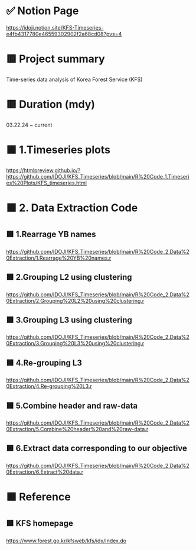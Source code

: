 # ✅ Notion Page
https://idoji.notion.site/KFS-Timeseries-e4fb4317780e46559302902f2a68cd08?pvs=4


# 🟥 Project summary
Time-series data analysis of Korea Forest Service (KFS)

# 🟥 Duration (mdy)
03.22.24 ~ current



# 🟧 1.Timeseries plots
https://htmlpreview.github.io/?https://github.com/IDOJI/KFS_Timeseries/blob/main/R%20Code_1.Timeseries%20Plots/KFS_timeseries.html


# 🟧 2. Data Extraction Code
## 🟩 1.Rearrage YB names
https://github.com/IDOJI/KFS_Timeseries/blob/main/R%20Code_2.Data%20Extraction/1.Rearrage%20YB%20names.r


## 🟩 2.Grouping L2 using clustering
https://github.com/IDOJI/KFS_Timeseries/blob/main/R%20Code_2.Data%20Extraction/2.Grouping%20L2%20using%20clustering.r


## 🟩 3.Grouping L3 using clustering
https://github.com/IDOJI/KFS_Timeseries/blob/main/R%20Code_2.Data%20Extraction/3.Grouping%20L3%20using%20clustering.r

## 🟩 4.Re-grouping L3 
https://github.com/IDOJI/KFS_Timeseries/blob/main/R%20Code_2.Data%20Extraction/4.Re-grouping%20L3.r

## 🟩 5.Combine header and raw-data
https://github.com/IDOJI/KFS_Timeseries/blob/main/R%20Code_2.Data%20Extraction/5.Combine%20header%20and%20raw-data.r

## 🟩 6.Extract data corresponding to our objective
https://github.com/IDOJI/KFS_Timeseries/blob/main/R%20Code_2.Data%20Extraction/6.Extract%20data.r



# 🟧 Reference
## 🟩 KFS homepage
https://www.forest.go.kr/kfsweb/kfs/idx/Index.do

